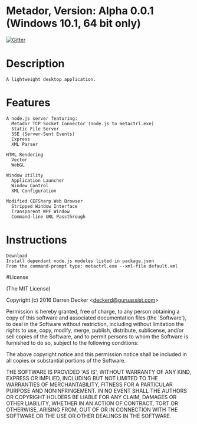 # Metador, Version: Alpha 0.0.1 (Windows 10.1, 64 bit only)

[![Gitter](https://badges.gitter.im/TheMetador/MetadorAlpha.svg)](https://gitter.im/TheMetador/MetadorAlpha?utm_source=badge&utm_medium=badge&utm_campaign=pr-badge)

# Description

    A lightweight desktop application.
    
# Features

    A node.js server featuring:
      Metador TCP Socket Connector (node.js to metactrl.exe)
      Static File Server
      SSE (Server-Sent Events)
      Express
      XML Parser
      
    HTML Rendering
      Vector
      WebGL
      
    Window Utility
      Application Launcher
      Window Control
      XML Configuration
      
    Modified CEFSharp Web Browser
      Stripped Window Interface
      Transparent WPF Window
      Command-line URL Passthrough

# Instructions

    Download
    Install dependant node.js modules listed in package.json
    From the command-prompt type: metactrl.exe --xml-file default.xml

#License

(The MIT License)

Copyright (c) 2016 Darren Decker &lt;deckerd@guruassist.com&gt;

Permission is hereby granted, free of charge, to any person obtaining
a copy of this software and associated documentation files (the
'Software'), to deal in the Software without restriction, including
without limitation the rights to use, copy, modify, merge, publish,
distribute, sublicense, and/or sell copies of the Software, and to
permit persons to whom the Software is furnished to do so, subject to
the following conditions:

The above copyright notice and this permission notice shall be
included in all copies or substantial portions of the Software.

THE SOFTWARE IS PROVIDED 'AS IS', WITHOUT WARRANTY OF ANY KIND,
EXPRESS OR IMPLIED, INCLUDING BUT NOT LIMITED TO THE WARRANTIES OF
MERCHANTABILITY, FITNESS FOR A PARTICULAR PURPOSE AND NONINFRINGEMENT.
IN NO EVENT SHALL THE AUTHORS OR COPYRIGHT HOLDERS BE LIABLE FOR ANY
CLAIM, DAMAGES OR OTHER LIABILITY, WHETHER IN AN ACTION OF CONTRACT,
TORT OR OTHERWISE, ARISING FROM, OUT OF OR IN CONNECTION WITH THE
SOFTWARE OR THE USE OR OTHER DEALINGS IN THE SOFTWARE.
